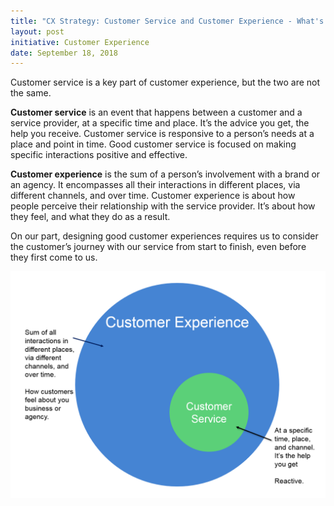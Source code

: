 ```yaml
---
title: "CX Strategy: Customer Service and Customer Experience - What's the Difference?"
layout: post
initiative: Customer Experience
date: September 18, 2018
---
```


Customer service is a key part of customer experience, but the two are not the same.

**Customer service** is an event that happens between a customer and a service provider, at a specific time and place. It’s the advice you get, the help you receive. Customer service is responsive to a person’s needs at a place and point in time. Good customer service is focused on making specific interactions positive and effective.

**Customer experience** is the sum of a person’s involvement with a brand or an agency. It encompasses all their interactions in different places, via different channels, and over time. Customer experience is about how people perceive their relationship with the service provider. It’s about how they feel, and what they do as a result.

On our part, designing good customer experiences requires us to consider the customer’s journey with our service from start to finish, even before they first come to us.

<img  alt="CX vs CS" class="img-responsive" src="/images/customer-experience/2018-09-18-CX-CS.png">
